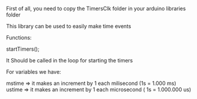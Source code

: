 First of all, you need to copy the TimersClk folder in your arduino libraries folder

  This library can be used to easily make time events

  Functions:
  
startTimers();

  It Should be called in the loop for starting the timers
  
  For variables we have:
  
mstime => it makes an increment by 1 each milisecond (1s = 1.000 ms)
ustime => it makes an increment by 1 each microsecond ( 1s = 1.000.000 us)
